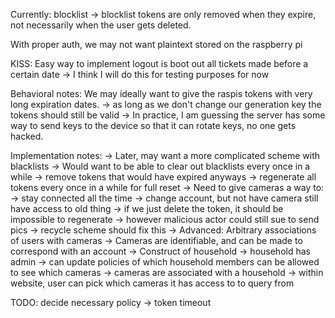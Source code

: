 
Currently:
blocklist
-> blocklist tokens are only removed when they expire, not necessarily when the user gets deleted.





With proper auth, we may not want plaintext stored on the raspberry pi

KISS:
Easy way to implement logout is boot out all tickets made before a certain date
-> I think I will do this for testing purposes for now

Behavioral notes:
We may ideally want to give the raspis tokens with very long expiration dates.
-> as long as we don't change our generation key the tokens should still be valid
-> In practice, I am guessing the server has some way to send keys to the device
so that it can rotate keys, no one gets hacked.

Implementation notes:
-> Later, may want a more complicated scheme with blacklists
 -> Would want to be able to clear out blacklists every once in a while
  -> remove tokens that would have expired anyways
  -> regenerate all tokens every once in a while for full reset
-> Need to give cameras a way to:
 -> stay connected all the time
 -> change account, but not have camera still have access to old thing
 -> if we just delete the token, it should be impossible to regenerate
  -> however malicious actor could still sue to send pics
   -> recycle scheme should fix this
-> Advanced: Arbitrary associations of users with cameras
 -> Cameras are identifiable, and can be made to correspond with an account
 -> Construct of household
  -> household has admin
   -> can update policies of which household members can be allowed to see which 
cameras
  -> cameras are associated with a household
   -> within website, user can pick which cameras it has access to to query from


TODO: decide necessary policy
-> token timeout